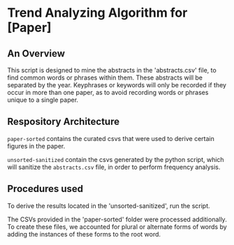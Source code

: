 # Trend Analyzing Algorithm for [Paper]
## An Overview
This script is designed to mine the abstracts in the 'abstracts.csv' file, to find common words or phrases within them. These abstracts will be separated by the year. Keyphrases or keywords will only be recorded if they occur in more than one paper, as to avoid recording words or phrases unique to a single paper. 

## Respository Architecture
`paper-sorted` contains the curated csvs that were used to derive certain figures in the paper.

`unsorted-sanitized` contain the csvs generated by the python script, which will sanitize the `abstracts.csv` file, in order to perform frequency analysis.

## Procedures used
To derive the results located in the 'unsorted-sanitized', run the script. 

The CSVs provided in the 'paper-sorted' folder were processed additionally. To create these files, we accounted for plural or alternate forms of words by adding the instances of these forms to the root word. 
